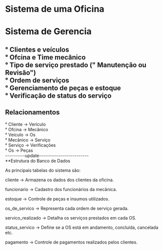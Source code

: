 # Sistema de uma Oficina

<h1> Sistema de Gerencia</h1>

° Clientes e veículos
<br>
° Ofcina e Time mecânico
<br>
° Tipo de serviço prestado (" Manutenção ou Revisão")
<br>
° Ordem de serviços
<br>
° Gerenciamento de peças e estoque
<br>
° Verificação de status do serviço
-------------------------------------------------
<h2> Relacionamentos </h2>
° Cliente -> Verículo
<br>
° Ofcina -> Mecânico
<br>
° Veículo -> Os
<br>
° Mecânico -> Serviço
<br>
° Serviço -> Verificações
<br>
° Os -> Peças
<br>
----------update-------------------------
<br>
**Estrutura do Banco de Dados

As principais tabelas do sistema são:

cliente → Armazena os dados dos clientes da oficina.

funcionario → Cadastro dos funcionários da mecânica.

estoque → Controle de peças e insumos utilizados.

os_de_servico → Representa cada ordem de serviço gerada.

servico_realizado → Detalha os serviços prestados em cada OS.

status_servico → Define se a OS está em andamento, concluída, cancelada etc.

pagamento → Controle de pagamentos realizados pelos clientes.
